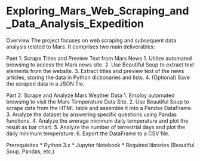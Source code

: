 # Exploring_Mars_Web_Scraping_and_Data_Analysis_Expedition

Overview
The project focuses on web scraping and subsequent data analysis related to Mars. It comprises two main deliverables:

Paet 1: Scrape Titles and Preview Text from Mars News
    1. Utilize automated browsing to access the Mars news site.
    2. Use Beautiful Soup to extract text elements from the website.
    3. Extract titles and preview text of the news articles, storing the data in Python dictionaries and lists.
    4. (Optional) Save the scraped data in a JSON file.
    
Part 2: Scrape and Analyze Mars Weather Data
    1. Employ automated browsing to visit the Mars Temperature Data Site.
    2. Use Beautiful Soup to scrape data from the HTML table and assemble it into a Pandas DataFrame.
    3. Analyze the dataset by answering specific questions using Pandas functions.
    4. Analyze the average minimum daily temperature and plot the result as bar chart.
    5. Analyze the number of terrestrial days and plot the daily minimum temperature.
    6. Export the DataFrame to a CSV file.
    
Prerequisites
    * Python 3.x
    * Jupyter Notebook
    * Required libraries (Beautiful Soup, Pandas, etc.)